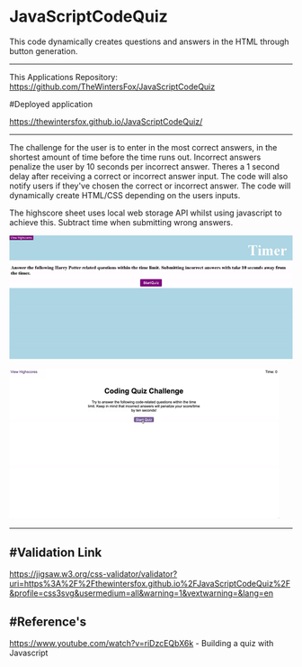 # JavaScriptCodeQuiz
This code dynamically creates questions and answers in the HTML through button generation.  

-------------------

This Applications Repository:
https://github.com/TheWintersFox/JavaScriptCodeQuiz

#Deployed application

https://thewintersfox.github.io/JavaScriptCodeQuiz/

---------

The challenge for the user is to enter in the most correct answers, in the shortest amount of time before the time runs out.  Incorrect answers penalize the user by 10 seconds per incorrect answer.  Theres a 1 second delay after receiving a correct or incorrect answer input. The code will also notify users if they've chosen the correct or incorrect answer. The code will dynamically create HTML/CSS depending on the users inputs. 
 
 The highscore sheet uses local web storage API whilst using javascript to achieve this.  Subtract time when submitting wrong answers. 

![Deployed Application Screenshot](./assets/images/gifofquiz.gif)

![Client Comparison](./assets/images/clientcomparison.gif)

-------

#Validation Link
----
https://jigsaw.w3.org/css-validator/validator?uri=https%3A%2F%2Fthewintersfox.github.io%2FJavaScriptCodeQuiz%2F&profile=css3svg&usermedium=all&warning=1&vextwarning=&lang=en

#Reference's
----
https://www.youtube.com/watch?v=riDzcEQbX6k - Building a quiz with Javascript
